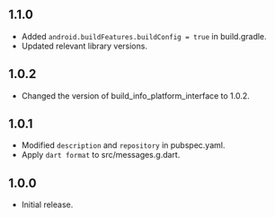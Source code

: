 ## 1.1.0

- Added `android.buildFeatures.buildConfig = true` in build.gradle.
- Updated relevant library versions.

## 1.0.2

- Changed the version of build_info_platform_interface to 1.0.2.

## 1.0.1

- Modified `description` and `repository` in pubspec.yaml.
- Apply `dart format` to src/messages.g.dart.

## 1.0.0

- Initial release.
